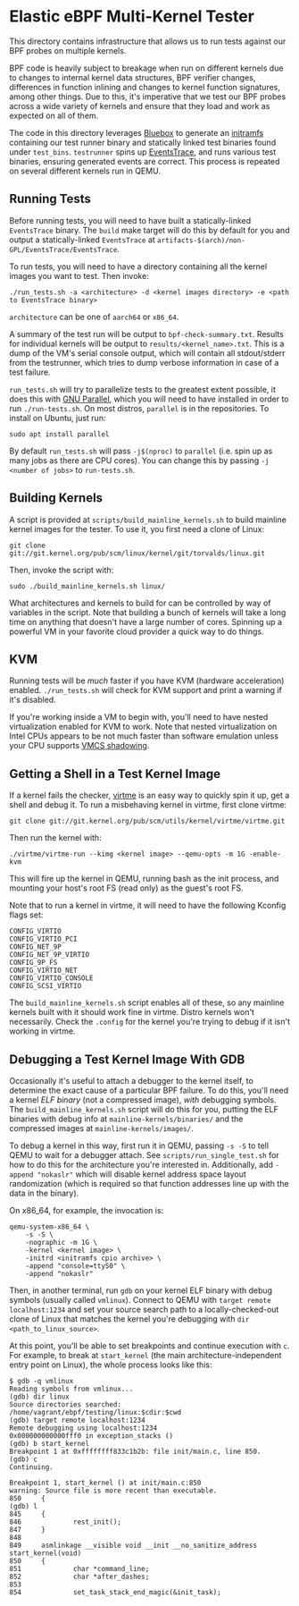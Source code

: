# Elastic eBPF Multi-Kernel Tester

This directory contains infrastructure that allows us to run tests against our
BPF probes on multiple kernels.

BPF code is heavily subject to breakage when run on different kernels due to
changes to internal kernel data structures, BPF verifier changes, differences
in function inlining and changes to kernel function signatures, among other
things. Due to this, it's imperative that we test our BPF probes across a wide
variety of kernels and ensure that they load and work as expected on all of
them.

The code in this directory leverages
[Bluebox](https://github.com/florianl/bluebox) to generate an
[initramfs](https://www.kernel.org/doc/html/latest/filesystems/ramfs-rootfs-initramfs.html#what-is-initramfs)
containing our test runner binary and statically linked test binaries found
under `test_bins`. `testrunner` spins up
[EventsTrace](https://github.com/elastic/ebpf/tree/main/non-GPL/EventsTrace),
and runs various test binaries, ensuring generated events are correct. This
process is repeated on several different kernels run in QEMU.

## Running Tests

Before running tests, you will need to have built a statically-linked
`EventsTrace` binary. The `build` make target will do this by default for you
and output a statically-linked `EventsTrace` at
`artifacts-$(arch)/non-GPL/EventsTrace/EventsTrace`.

To run tests, you will need to have a directory containing all the kernel
images you want to test. Then invoke:

```
./run_tests.sh -a <architecture> -d <kernel images directory> -e <path to EventsTrace binary>
```

`architecture` can be one of `aarch64` or `x86_64`.

A summary of the test run will be output to `bpf-check-summary.txt`. Results
for individual kernels will be output to `results/<kernel_name>.txt`. This is a
dump of the VM's serial console output, which will contain all stdout/stderr
from the testrunner, which tries to dump verbose information in case of a test
failure.

`run_tests.sh` will try to parallelize tests to the greatest extent possible,
it does this with [GNU Parallel](https://gnu.org/software/parallel/), which you
will need to have installed in order to run `./run-tests.sh`. On most distros,
`parallel` is in the repositories. To install on Ubuntu, just run:

```
sudo apt install parallel
```

By default `run_tests.sh` will pass `-j$(nproc)` to `parallel` (i.e. spin up as
many jobs as there are CPU cores). You can change this by passing
`-j <number of jobs>` to `run-tests.sh`.

## Building Kernels

A script is provided at `scripts/build_mainline_kernels.sh` to build mainline kernel images
for the tester. To use it, you first need a clone of Linux:

```
git clone git://git.kernel.org/pub/scm/linux/kernel/git/torvalds/linux.git
```

Then, invoke the script with:

```
sudo ./build_mainline_kernels.sh linux/
```

What architectures and kernels to build for can be controlled by way of
variables in the script. Note that building a bunch of kernels will take a long
time on anything that doesn't have a large number of cores. Spinning up a
powerful VM in your favorite cloud provider a quick way to do things.

## KVM

Running tests will be _much_ faster if you have KVM (hardware acceleration)
enabled. `./run_tests.sh` will check for KVM support and print a warning
if it's disabled.

If you're working inside a VM to begin with, you'll need to have nested
virtualization enabled for KVM to work. Note that nested virtualization on
Intel CPUs appears to be not much faster than software emulation unless your
CPU supports [VMCS
shadowing](https://forums.virtualbox.org/viewtopic.php?f=1&t=98708&p=478598#p478598).

## Getting a Shell in a Test Kernel Image

If a kernel fails the checker,
[virtme](https://git.kernel.org/pub/scm/utils/kernel/virtme/virtme.git) is an
easy way to quickly spin it up, get a shell and debug it. To run a misbehaving
kernel in virtme, first clone virtme:

```
git clone git://git.kernel.org/pub/scm/utils/kernel/virtme/virtme.git
```

Then run the kernel with:

```
./virtme/virtme-run --kimg <kernel image> --qemu-opts -m 1G -enable-kvm
```

This will fire up the kernel in QEMU, running bash as the init process, and
mounting your host's root FS (read only) as the guest's root FS.

Note that to run a kernel in virtme, it will need to have the following Kconfig
flags set:

```
CONFIG_VIRTIO
CONFIG_VIRTIO_PCI
CONFIG_NET_9P
CONFIG_NET_9P_VIRTIO
CONFIG_9P_FS
CONFIG_VIRTIO_NET
CONFIG_VIRTIO_CONSOLE
CONFIG_SCSI_VIRTIO
```

The `build_mainline_kernels.sh` script enables all of these, so any mainline
kernels built with it should work fine in virtme. Distro kernels won't
necessarily. Check the `.config` for the kernel you're trying to debug if it
isn't working in virtme.

## Debugging a Test Kernel Image With GDB

Occasionally it's useful to attach a debugger to the kernel itself, to
determine the exact cause of a particular BPF failure. To do this, you'll need
a kernel _ELF binary_ (not a compressed image), _with_ debugging symbols. The
`build_mainline_kernels.sh` script will do this for you, putting the ELF
binaries with debug info at `mainline-kernels/binaries/` and the compressed
images at `mainline-kernels/images/`.

To debug a kernel in this way, first run it in QEMU, passing `-s -S` to tell
QEMU to wait for a debugger attach. See `scripts/run_single_test.sh` for how to
do this for the architecture you're interested in. Additionally, add `-append
"nokaslr"` which will disable kernel address space layout randomization (which
is required so that function addresses line up with the data in the binary).

On x86_64, for example, the invocation is:

```
qemu-system-x86_64 \
    -s -S \
    -nographic -m 1G \
    -kernel <kernel image> \
    -initrd <initramfs cpio archive> \
    -append "console=ttyS0" \
    -append "nokaslr"
```

Then, in another terminal, run `gdb` on your kernel ELF binary with debug
symbols (usually called `vmlinux`). Connect to QEMU with `target remote
localhost:1234` and  set your source search path to a locally-checked-out clone
of Linux that matches the kernel you're debugging with `dir
<path_to_linux_source>`.

At this point, you'll be able to set breakpoints and continue execution with
`c`. For example, to break at `start_kernel` (the main architecture-independent
entry point on Linux), the whole process looks like this:

```
$ gdb -q vmlinux
Reading symbols from vmlinux...
(gdb) dir linux
Source directories searched: /home/vagrant/ebpf/testing/linux:$cdir:$cwd
(gdb) target remote localhost:1234
Remote debugging using localhost:1234
0x000000000000fff0 in exception_stacks ()
(gdb) b start_kernel
Breakpoint 1 at 0xffffffff833c1b2b: file init/main.c, line 850.
(gdb) c
Continuing.

Breakpoint 1, start_kernel () at init/main.c:850
warning: Source file is more recent than executable.
850     {
(gdb) l
845     {
846             rest_init();
847     }
848
849     asmlinkage __visible void __init __no_sanitize_address start_kernel(void)
850     {
851             char *command_line;
852             char *after_dashes;
853
854             set_task_stack_end_magic(&init_task);
```
